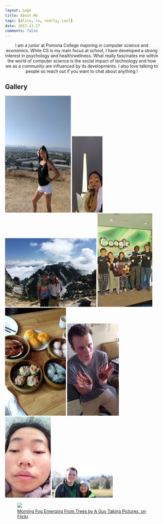 ```yaml
---
layout: page
title: About Me
tags: [Alice, is, really, cool]
date: 2017-11-17
comments: false
---
```

    
<center>I am a junior at Pomona College majoring in computer science and economics. While CS is my main focus at school, I have developed a strong interest in psychology and health/wellness. What really fascinates me within the world of computer science is the social impact of technology and how we as a community are influenced by its developments. I also love talking to people so reach out if you want to chat about anything ! </center>

## Gallery 
<p> 
    <img src="https://github.com/aliceetan/aliceetan.github.io/blob/master/assets/img/Alice1.jpg" width = "216" height = "383.4"  />
    <img src="https://github.com/aliceetan/aliceetan.github.io/blob/master/assets/img/Alice2.jpg" width = "100" height = "250" />
    <img src="https://github.com/aliceetan/aliceetan.github.io/blob/master/assets/img/Alice3.jpg" width = "300" height = "225" />
    <img src="https://github.com/aliceetan/aliceetan.github.io/blob/master/assets/img/Alice4.jpg" width="180" height="306" />
    <img src="https://github.com/aliceetan/aliceetan.github.io/blob/master/assets/img/dimsum.jpg" width = "200" height = "354" />
    <img src="https://github.com/aliceetan/aliceetan.github.io/blob/master/assets/img/Will1.jpg" width="170" height="302" />
    <img src="https://github.com/aliceetan/aliceetan.github.io/blob/master/assets/img/Alice7.JPG" width="150" height="266" />
    <img src="https://github.com/aliceetan/aliceetan.github.io/blob/master/assets/img/Alice6.jpg" width="200" height="112.5" />    
</p>

<figure>
	<a href="http://farm9.staticflickr.com/8426/7758832526_cc8f681e48_b.jpg"><img src="http://farm9.staticflickr.com/8426/7758832526_cc8f681e48_c.jpg"></a>
	<figcaption><a href="http://www.flickr.com/photos/80901381@N04/7758832526/" title="Morning Fog Emerging From Trees by A Guy Taking Pictures, on Flickr">Morning Fog Emerging From Trees by A Guy Taking Pictures, on Flickr</a>.</figcaption>
</figure>
    
   
    

